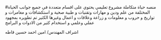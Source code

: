 #منصه حياة متكاملة 
مشروع تعليمي يحتوي على اقسام متعددة في جميع جوانب الحياة المختلفة من علم ودين و مهارات وتقنيات و طبية صحية و استكشافات و مغامرات و تواريخ و حروب و معلومات و زراعة وعلاقات و اعمال وغيرها الكثير 
تم تطويره بمجهود عملي وعلمي و استخدام كثير من الادوات و البرامج

اشراف المهندس/ امين احمد حسين قاطه
